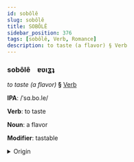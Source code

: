 ```yaml
---
id: sobôlê
slug: sobôlê
title: SOBÔLÊ
sidebar_position: 376
tags: [sobôlê, Verb, Romance]
description: to taste (a flavor) § Verb
---
```


### sobôlê&emsp;<span kind="abugida">ɐʋıʓʇ</span>

*to taste (a flavor)* **§** [Verb](../../tags/Verb)

**IPA**: /ˈsɑ.bo.le/

**Verb**: to taste

**Noun**: a flavor

**Modifier**: tastable

<details>
    <summary>Origin</summary>
    Italian sapore /saˈpo.re/<br/>
    <em>Romance Language Family</em>
</details>